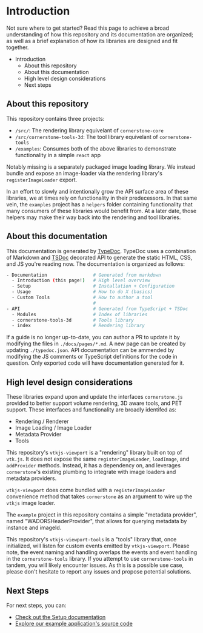 # Introduction

Not sure where to get started? Read this page to achieve a broad understanding
of how this repository and its documentation are organized; as well as a brief
explanation of how its libraries are designed and fit together.

- Introduction
  - About this repository
  - About this documentation
  - High level design considerations
  - Next steps

## About this repository

This repository contains three projects:

- `/src/`: The rendering library equivelant of `cornerstone-core`
- `/src/cornerstone-tools-3d`: The tool library equivelant of `cornerstone-tools`
- `/examples`: Consumes both of the above libraries to demonstrate functionality in a simple `react` app

Notably missing is a separately packaged image loading library. We instead bundle
and expose an image-loader via the rendering library's `registerImageLoader` export.

In an effort to slowly and intentionally grow the API surface area of these libraries,
we at times rely on functionality in their predecessors. In that same vein, the `examples`
project has a `helpers` folder containing functionality that many consumers of
these libraries would benefit from. At a later date, those helpers may make their
way back into the rendering and tool libraries.

## About this documentation

This documentation is generated by [TypeDoc](https://typedoc.org/). TypeDoc uses
a combination of Markdown and [TSDoc](https://tsdoc.org/) decorated API to generate
the static HTML, CSS, and JS you're reading now. The documentation is organized
as follows:

```bash
- Documentation                 # Generated from markdown
  - Introduction (this page!)   # High level overview
  - Setup                       # Installation + Configuration
  - Usage                       # How to do X (basics)
  - Custom Tools                # How to author a tool
                                #
- API                           # Generated from TypeScript + TSDoc
  - Modules                     # Index of libraries
  - cornerstone-tools-3d        # Tools library
  - index                       # Rendering library
```

If a guide is no longer up-to-date, you can author a PR to update it by modifying
the files in `./docs/pages/*.md`. A new page can be created by updating
`./typedoc.json`. API documentation can be ammended by modifying the JS comments
or TypeScript definitions for the code in question. Only exported code will have
documentation generated for it.

## High level design considerations

These libraries expand upon and update the interfaces `cornerstone.js` provided
to better support volume rendering, 3D aware tools, and PET support. These
interfaces and functionality are broadly identifed as:

- Rendering / Renderer
- Image Loading / Image Loader
- Metadata Provider
- Tools

This repository's `vtkjs-viewport` is a "rendering" library built on top of `vtk.js`.
It does not expose the same `registerImageLoader`, `loadImage`, and `addProvider`
methods. Instead, it has a dependency on, and leverages `cornerstone`'s existing
plumbing to integrate with image loaders and metadata providers.

`vtkjs-viewport` does come bundled with a `registerImageLoader` convenience method
that takes `cornerstone` as an argument to wire up the `vtkjs` image loader.

The `example` project in this repository contains a simple "metadata provider",
named "WADORSHeaderProvider", that allows for querying metadata by instance and
imageId.

This repository's `vtkjs-viewport-tools` is a "tools" library that, once initialized,
will listen for custom events emitted by `vtkjs-viewport`. Please note, the event
naming and handling overlaps the events and event handling in the `cornerstone-tools`
library. If you attempt to use `cornerstone-tools` in tandem, you will likely encounter
issues. As this is a possible use case, please don't hesitate to report any issues
and propose potential solutions.

## Next Steps

For next steps, you can:

- [Check out the Setup documentation](#)
- [Explore our example application's source code](#)
